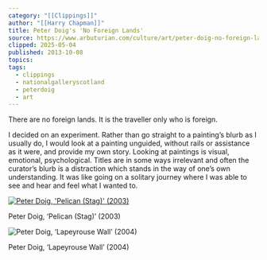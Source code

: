 ```yaml
---
category: "[[Clippings]]"
author: "[[Harry Chapman]]"
title: Peter Doig's 'No Foreign Lands'
source: https://www.arbuturian.com/culture/art/peter-doig-no-foreign-lands
clipped: 2025-05-04
published: 2013-10-08
topics: 
tags:
  - clippings
  - nationalgalleryscotland
  - peterdoig
  - art
---
```


There are no foreign lands. It is the traveller only who is foreign.

I decided on an experiment. Rather than go straight to a painting’s blurb as I usually do, I would look at a painting unguided, without rails or assistance as it were, and provide my own story. Looking at paintings is visual, emotional, psychological. Titles are in some ways irrelevant and often the curator’s blurb is a distraction which stands in the way of one’s own understanding. It was like going on a solitary journey where I was able to see and hear and feel what I wanted to.

[![Peter Doig, 'Pelican (Stag)' (2003)](http://www.arbuturian.com/wp-content/uploads/2013/10/Peter-Doig-Pelican.jpg)](http://www.arbuturian.com/wp-content/uploads/2013/10/Peter-Doig-Pelican.jpg)

Peter Doig, ‘Pelican (Stag)’ (2003)

![Peter Doig, ‘Lapeyrouse Wall’ (2004)](http://www.arbuturian.com/wp-content/uploads/2013/10/Peter-Doig-Lapeyrouse.png)

Peter Doig, ‘Lapeyrouse Wall’ (2004)



